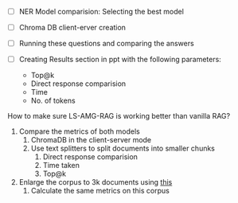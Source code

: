 - [ ] NER Model comparision: Selecting the best model

- [ ] Chroma DB client-erver creation
- [ ] Running these questions and comparing the answers
- [ ] Creating Results section in ppt with the following parameters:
    - Top@k
    - Direct response comparision
    - Time
    - No. of tokens

How to make sure LS-AMG-RAG is working better than vanilla RAG?
1. Compare the metrics of both models
   1. ChromaDB in the client-server mode
   2. Use text splitters to split documents into smaller chunks 
      1. Direct response comparision
      2. Time taken
      3. Top@k
2. Enlarge the corpus to 3k documents using [this](https://www.kaggle.com/datasets/nltkdata/reuters/data)
   1. Calculate the same metrics on this corpus